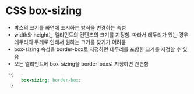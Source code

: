 # CSS box-sizing 
- 박스의 크기를 화면에 표시하는 방식을 변경하는 속성
- width와 height는 엘리먼트의 컨텐츠의 크기를 지정함. 따라서 테두리가 있는 경우 테두리의 두께로 인해서 원하는 크기를 찾기가 어려움
- box-sizing 속성을 border-box로 지정하면 테두리를 포함한 크기를 지정할 수 있음
- 모든 엘리먼트에 box-sizing을 border-box로 지정하면 간편함 

```css
 *{
      box-sizing: border-box;
  }
```
